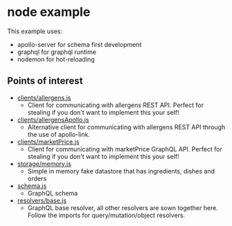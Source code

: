# node example

This example uses:

- apollo-server for schema first development
- graphql for graphql runtime
- nodemon for hot-reloading

## Points of interest

- [clients/allergens.js](/2_examples/node/src/clients/allergens.js)
  - Client for communicating with allergens REST API. Perfect for stealing if you don't want to implement this your self!
- [clients/allergensApollo.js](/2_examples/node/src/clients/allergensApollo.js)
  - Alternative client for communicating with allergens REST API through the use of apollo-link.
- [clients/marketPrice.js](/2_examples/node/src/clients/marketPrice.js)
  - Client for communicating with marketPrice GraphQL API. Perfect for stealing if you don't want to implement this your self!
- [storage/memory.js](/2_examples/node/src/storage/memory.js)
  - Simple in memory fake datastore that has ingredients, dishes and orders
- [schema.js](/2_examples/node/src/schema/rootSchema.js)
  - GraphQL schema
- [resolvers/base.js](/2_examples/node/src/resolvers/base.js)
  - GraphQL base resolver, all other resolvers are sown together here. Follow the imports for query/mutation/object resolvers.

